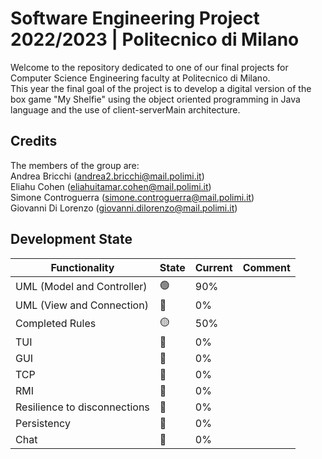# Software Engineering Project 2022/2023 | Politecnico di Milano

Welcome to the repository dedicated to one of our final projects for Computer Science Engineering faculty at Politecnico di Milano.  
This year the final goal of the project is to develop a digital version of the box game "My Shelfie" using the object oriented programming in Java language and the use of client-serverMain architecture.

## Credits

The members of the group are:  
Andrea Bricchi (andrea2.bricchi@mail.polimi.it)  
Eliahu Cohen (eliahuitamar.cohen@mail.polimi.it)  
Simone Controguerra (simone.controguerra@mail.polimi.it)  
Giovanni Di Lorenzo (giovanni.dilorenzo@mail.polimi.it)

## Development State

|Functionality   	|State   	|Current   	|Comment   	|
|---	|---	|---	|---	|
|UML (Model and Controller)   	|🟢   	|90%   	|   	|
|UML (View and Connection)   	|🔴   	|0%   	|   	|
|Completed Rules   	|🟡   	|50%   	|   	|
|TUI   	|🔴   	|0%   	|    	|
|GUI   	|🔴   	|0%   	|    	|
|TCP   	|🔴   	|0%   	|    	|
|RMI   	|🔴   	|0%   	|   	|
|Resilience to disconnections   	|🔴   	|0%   	|   	|
|Persistency   	|🔴   	|0%   	|   	|
|Chat   	|🔴   	|0%   	|   	|
